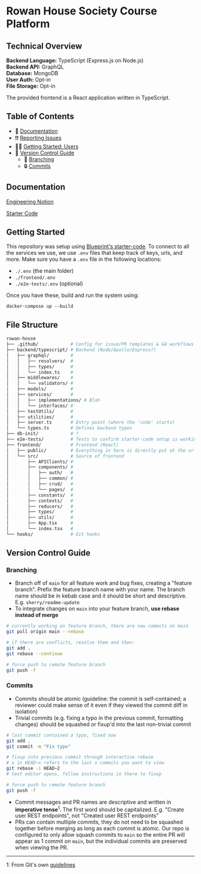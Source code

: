 # Rowan House Society Course Platform


## Technical Overview
**Backend Language:** TypeScript (Express.js on Node.js)<br>
**Backend API:** GraphQL<br>
**Database:** MongoDB<br>
**User Auth:** Opt-in<br>
**File Storage:** Opt-in<br>

The provided frontend is a React application written in TypeScript.

## Table of Contents
* 📝 [Documentation](#documentation)
* ❗❗ [Reporting Issues](#reporting-issues)
* 👨‍💻 [Getting Started: Users](#getting-started-users)
* 🌳 [Version Control Guide](#version-control-guide)
  * 🌿 [Branching](#branching)
  * 🔒 [Commits](#commits)

## Documentation
[Engineering Notion](https://www.notion.so/uwblueprintexecs/Engineering-f40d9b293ef84f91b7c846ea273af440)

[Starter Code](https://uwblueprint.github.io/starter-code-v2)

## Getting Started
This repository was setup using [Blueprint's starter-code](https://uwblueprint.github.io/starter-code-v2/docs/getting-started). To connect to all the services we use, we use `.env` files that keep track of keys, urls, and more. Make sure you have a `.env` file in the following locations:
- `./.env` (the main folder)
- `./frontend/.env`
- `./e2e-tests/.env` (optional)

Once you have these, build and run the system using:
```
docker-compose up --build
```

## File Structure
```bash
rowan-house
├── .github/            # Config for issue/PR templates & GA workflows
├── backend/typescript/ # Backend (Node/Apollo/Express?)
│   ├── graphql/        # 
│   │   ├── resolvers/  # 
│   │   ├── types/      # 
│   │   └── index.ts    # 
│   ├── middlewares/    # 
│   │   └── validators/ # 
│   ├── models/         # 
│   ├── services/       # 
│   │   ├── implementations/ # Blah
│   │   └── interfaces/ # 
│   ├── testUtils/      # 
│   ├── utilities/      # 
│   ├── server.ts       # Entry point (where the 'code' starts)
│   └── types.ts        # Defines backend types
├── db-init/            # ?
├── e2e-tests/          # Tests to confirm starter-code setup is working
├── frontend/           # Frontend (React)
│   ├── public/         # Everything in here is directly put at the url (e.g. index.html)
│   └── src/            # Source of frontend
│       ├── APIClients/ # 
│       ├── components/ # 
│       │   ├── auth/   # 
│       │   ├── common/ # 
│       │   ├── crud/   # 
│       │   └── pages/  # 
│       ├── constants/  # 
│       ├── contexts/   # 
│       ├── reducers/   # 
│       ├── types/      # 
│       ├── utils/      # 
│       ├── App.tsx     # 
│       └── index.tsx   # 
└── hooks/              # Git hooks
```

## Version Control Guide

### Branching
* Branch off of `main` for all feature work and bug fixes, creating a "feature branch". Prefix the feature branch name with your name. The branch name should be in kebab case and it should be short and descriptive. E.g. `sherry/readme-update`
* To integrate changes on `main` into your feature branch, **use rebase instead of merge**

```bash
# currently working on feature branch, there are new commits on main
git pull origin main --rebase

# if there are conflicts, resolve them and then:
git add .
git rebase --continue

# force push to remote feature branch
git push -f
```

### Commits
* Commits should be atomic (guideline: the commit is self-contained; a reviewer could make sense of it even if they viewed the commit diff in isolation)
* Trivial commits (e.g. fixing a typo in the previous commit, formatting changes) should be squashed or fixup'd into the last non-trivial commit

```bash
# last commit contained a typo, fixed now
git add .
git commit -m "Fix typo"

# fixup into previous commit through interactive rebase
# x in HEAD~x refers to the last x commits you want to view
git rebase -i HEAD~2
# text editor opens, follow instructions in there to fixup

# force push to remote feature branch
git push -f
```

* Commit messages and PR names are descriptive and written in **imperative tense**<sup>1</sup>. The first word should be capitalized. E.g. "Create user REST endpoints", not "Created user REST endpoints"
* PRs can contain multiple commits, they do not need to be squashed together before merging as long as each commit is atomic. Our repo is configured to only allow squash commits to `main` so the entire PR will appear as 1 commit on `main`, but the individual commits are preserved when viewing the PR.

---

1: From Git's own [guidelines](https://github.com/git/git/blob/311531c9de557d25ac087c1637818bd2aad6eb3a/Documentation/SubmittingPatches#L139-L145)
